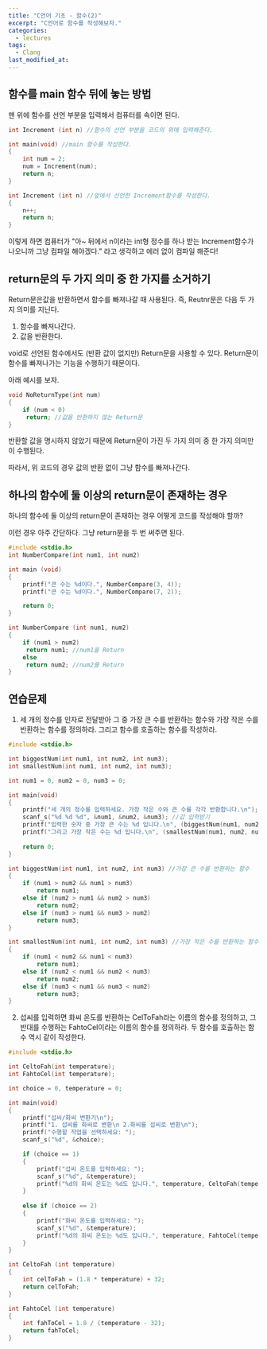 ```yaml
---
title: "C언어 기초 - 함수(2)"
excerpt: "C언어로 함수를 작성해보자."
categories:
  - lectures
tags:
  - Clang
last_modified_at:
---
```


## 함수를 main 함수 뒤에 놓는 방법

맨 위에 함수를 선언 부분을 입력해서 컴퓨터를 속이면 된다.

```c
int Increment (int n) //함수의 선언 부분을 코드의 위에 입력해준다.

int main(void) //main 함수를 작성한다.
{
    int num = 2;
    num = Increment(num);
    return n;
}

int Increment (int n) //앞에서 선언한 Increment함수를 작성한다.
{
    n++;
    return n;
}
```

이렇게 하면 컴퓨터가 "아~ 뒤에서 n이라는 int형 정수를 하나 받는 Increment함수가 나오니까 그냥 컴파일 해야겠다." 라고 생각하고 에러 없이 컴파일 해준다! 

## return문의 두 가지 의미 중 한 가지를 소거하기

Return문은값을 반환하면서 함수를 빠져나갈 때 사용된다. 
즉, Reutnr문은 다음 두 가지 의미를 지닌다.

1. 함수를 빠져나간다.
2. 값을 반환한다.

void로 선언된 함수에서도 (반환 값이 없지만) Return문을 사용할 수 있다. Return문이 함수를 빠져나가는 기능을 수행하기 때문이다.

아래 예시를 보자. 

```c
void NoReturnType(int num)
{
    if (num < 0)
     return; //값을 반환하지 않는 Return문
}
```
반환할 값을 명시하지 않았기 때문에 Return문이 가진 두 가지 의미 중 한 가지 의미만이 수행된다.  

따라서, 위 코드의 경우 값의 반환 없이 그냥 함수를 빠져나간다.

## 하나의 함수에 둘 이상의 return문이 존재하는 경우

하나의 함수에 둘 이상의 return문이 존재하는 경우 어떻게 코드를 작성해야 할까?

이런 경우 아주 간단하다. 그냥 return문을 두 번 써주면 된다. 

```c
#include <stdio.h>
int NumberCompare(int num1, int num2)

int main (void)
{
    printf("큰 수는 %d이다.", NumberCompare(3, 4));
    printf("큰 수는 %d이다.", NumberCompare(7, 2));

    return 0;
}

int NumberCompare (int num1, num2)
{
    if (num1 > num2)
     return num1; //num1을 Return
    else
     return num2; //num2를 Return
}
```

## 연습문제

1. 세 개의 정수를 인자로 전달받아 그 중 가장 큰 수를 반환하는 함수와 가장 작은 수를 반환하는 함수를 정의하라. 그리고 함수를 호출하는 함수를 작성하라.

```c
#include <stdio.h>

int biggestNum(int num1, int num2, int num3);
int smallestNum(int num1, int num2, int num3);

int num1 = 0, num2 = 0, num3 = 0;

int main(void)
{
	printf("세 개의 정수를 입력하세요. 가장 작은 수와 큰 수를 각각 반환합니다.\n");
	scanf_s("%d %d %d", &num1, &num2, &num3); //값 입력받기
	printf("입력한 숫자 중 가장 큰 수는 %d 입니다.\n", (biggestNum(num1, num2, num3))); //함수를 이용하여 값 출력
	printf("그리고 가장 작은 수는 %d 입니다.\n", (smallestNum(num1, num2, num3)));
	
	return 0;
}

int biggestNum(int num1, int num2, int num3) //가장 큰 수를 반환하는 함수
{
	if (num1 > num2 && num1 > num3)
		return num1; 
	else if (num2 > num1 && num2 > num3)
		return num2;
	else if (num3 > num1 && num3 > num2)
		return num3;
}

int smallestNum(int num1, int num2, int num3) //가장 작은 수를 반환하는 함수
{
	if (num1 < num2 && num1 < num3)
		return num1;
	else if (num2 < num1 && num2 < num3)
		return num2;
	else if (num3 < num1 && num3 < num2)
		return num3;
}
```

2. 섭씨를 입력하면 화씨 온도를 반환하는 CelToFah라는 이름의 함수를 정의하고, 그 반대를 수행하는 FahtoCel이라는 이름의 함수를 정의하라. 
두 함수를 호출하는 함수 역시 같이 작성한다.

```c
#include <stdio.h>

int CeltoFah(int temperature);
int FahtoCel(int temperature);

int choice = 0, temperature = 0;

int main(void)
{
	printf("섭씨/화씨 변환기\n");
	printf("1. 섭씨를 화씨로 변환\n 2.화씨를 섭씨로 변환\n");
	printf("수행할 작업을 선택하세요: ");
	scanf_s("%d", &choice);

	if (choice == 1) 
	{
		printf("섭씨 온도를 입력하세요: ");
		scanf_s("%d", &temperature);
		printf("%d의 화씨 온도는 %d도 입니다.", temperature, CeltoFah(temperature));
	}
    
	else if (choice == 2)
	{
		printf("화씨 온도를 입력하세요: ");
		scanf_s("%d", &temperature);
		printf("%d의 화씨 온도는 %d도 입니다.", temperature, FahtoCel(temperature));
	}
}

int CeltoFah (int temperature)
{
	int celToFah = (1.8 * temperature) + 32;
	return celToFah;
}

int FahtoCel (int temperature)
{
	int fahToCel = 1.8 / (temperature - 32);
	return fahToCel;
}
```
